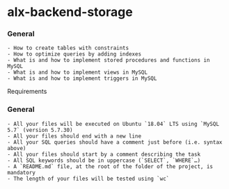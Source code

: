 # alx-backend-storage

### General
    - How to create tables with constraints
    - How to optimize queries by adding indexes
    - What is and how to implement stored procedures and functions in MySQL
    - What is and how to implement views in MySQL
    - What is and how to implement triggers in MySQL
Requirements
### General
    - All your files will be executed on Ubuntu `18.04` LTS using `MySQL 5.7` (version 5.7.30)
    - All your files should end with a new line
    - All your SQL queries should have a comment just before (i.e. syntax above)
    - All your files should start by a comment describing the task
    - All SQL keywords should be in uppercase (`SELECT`, `WHERE`…)
    - A `README.md` file, at the root of the folder of the project, is mandatory
    - The length of your files will be tested using `wc`
